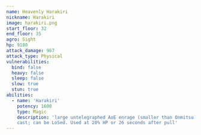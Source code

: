 ```yaml
---
name: Heavenly Harakiri
nickname: Harakiri
image: harakiri.png
start_floor: 32
end_floor: 35
agro: Sight
hp: 9180
attack_damage: 967
attack_type: Physical
vulnerabilities:
  bind: false
  heavy: false
  sleep: false
  slow: true
  stun: true
abilities:
  - name: 'Harakiri'
    potency: 1600
    type: Magic
    description: 'large untelegraphed AoE enrage (smaller than Onmitsu); long
    cast; can be LoSed. Used at 20% HP or 26 seconds after pull'
---
```


